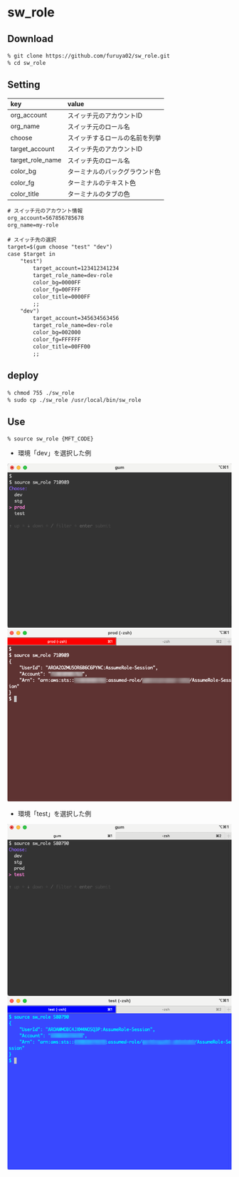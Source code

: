 # sw_role

## Download

```
% git clone https://github.com/furuya02/sw_role.git
% cd sw_role
```

## Setting

|key|value|
|:--|:--|
|org_account|スイッチ元のアカウントID|
|org_name|スイッチ元のロール名|
|choose|スイッチするロールの名前を列挙|
|target_account|スイッチ先のアカウントID|
|target_role_name|スイッチ先のロール名|
|color_bg|ターミナルのバックグラウンド色|
|color_fg|ターミナルのテキスト色|
|color_title|ターミナルのタブの色|

```
# スイッチ元のアカウント情報
org_account=567856785678
org_name=my-role

# スイッチ先の選択
target=$(gum choose "test" "dev")
case $target in
    "test")
        target_account=123412341234
        target_role_name=dev-role
        color_bg=0000FF
        color_fg=00FFFF
        color_title=0000FF
        ;;
    "dev")
        target_account=345634563456
        target_role_name=dev-role
        color_bg=002000
        color_fg=FFFFFF
        color_title=00FF00
        ;;
```

## deploy

```
% chmod 755 ./sw_role
% sudo cp ./sw_role /usr/local/bin/sw_role

```

## Use

```
% source sw_role {MFT_CODE}
```

* 環境「dev」を選択した例

![](images/001.png)
![](images/002.png)

* 環境「test」を選択した例

![](images/003.png)
![](images/004.png)